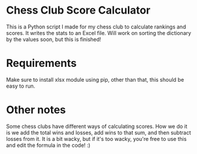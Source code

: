 # Chess Club Score Calculator 

This is a Python script I made for my chess club to calculate rankings and scores. It writes the stats to an Excel file. Will work on sorting the dictionary by the values soon, but this is finished!

# Requirements

Make sure to install xlsx module using pip, other than that, this should be easy to run. 

# Other notes

Some chess clubs have different ways of calculating scores. How we do it is we add the total wins and losses, add wins to that sum, and then subtract losses from it. It is a bit wacky, but if it's too wacky, you're free to use this and edit the formula in the code! :)
